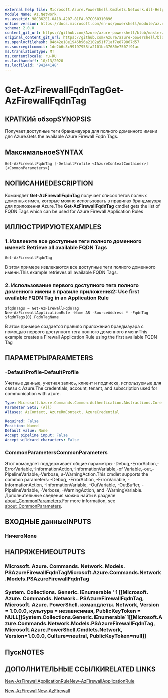 ```yaml
---
external help file: Microsoft.Azure.PowerShell.Cmdlets.Network.dll-Help.xml
Module Name: Az.Network
ms.assetid: 98CB62E1-0A18-4207-81FA-07CC60310896
online version: https://docs.microsoft.com/en-us/powershell/module/az.network/get-azfirewallfqdntag
schema: 2.0.0
content_git_url: https://github.com/Azure/azure-powershell/blob/master/src/Network/Network/help/Get-AzFirewallFqdnTag.md
original_content_git_url: https://github.com/Azure/azure-powershell/blob/master/src/Network/Network/help/Get-AzFirewallFqdnTag.md
ms.openlocfilehash: 84d42e18e1946b96a2102a51f71af7e879867d57
ms.sourcegitcommit: 1de2b6c3c99197958fa2101bc37680e7507f91ac
ms.translationtype: MT
ms.contentlocale: ru-RU
ms.lasthandoff: 10/13/2020
ms.locfileid: "94244148"
---
```

# <span data-ttu-id="b0267-101">Get-AzFirewallFqdnTag</span><span class="sxs-lookup"><span data-stu-id="b0267-101">Get-AzFirewallFqdnTag</span></span>

## <span data-ttu-id="b0267-102">КРАТКИй обзор</span><span class="sxs-lookup"><span data-stu-id="b0267-102">SYNOPSIS</span></span>
<span data-ttu-id="b0267-103">Получает доступные теги брандмауэра для полного доменного имени для Azure.</span><span class="sxs-lookup"><span data-stu-id="b0267-103">Gets the available Azure Firewall Fqdn Tags.</span></span>

## <span data-ttu-id="b0267-104">Максимальное</span><span class="sxs-lookup"><span data-stu-id="b0267-104">SYNTAX</span></span>

```
Get-AzFirewallFqdnTag [-DefaultProfile <IAzureContextContainer>] [<CommonParameters>]
```

## <span data-ttu-id="b0267-105">NОПИСАНИЕ</span><span class="sxs-lookup"><span data-stu-id="b0267-105">DESCRIPTION</span></span>
<span data-ttu-id="b0267-106">Командлет **Get-AzFirewallFqdnTag** получает список тегов полных доменных имен, которые можно использовать в правилах брандмауэра для приложения Azure.</span><span class="sxs-lookup"><span data-stu-id="b0267-106">The **Get-AzFirewallFqdnTag** cmdlet gets the list of FQDN Tags which can be used for Azure Firewall Application Rules</span></span>

## <span data-ttu-id="b0267-107">ИЛЛЮСТРИРУЮТ</span><span class="sxs-lookup"><span data-stu-id="b0267-107">EXAMPLES</span></span>

### <span data-ttu-id="b0267-108">1. Извлеките все доступные теги полного доменного имени</span><span class="sxs-lookup"><span data-stu-id="b0267-108">1:  Retrieve all available FQDN Tags</span></span>
```
Get-AzFirewallFqdnTag
```

<span data-ttu-id="b0267-109">В этом примере извлекаются все доступные теги полного доменного имени.</span><span class="sxs-lookup"><span data-stu-id="b0267-109">This example retrieves all available FQDN Tags.</span></span>

### <span data-ttu-id="b0267-110">2. Использование первого доступного тега полного доменного имени в правиле приложения</span><span class="sxs-lookup"><span data-stu-id="b0267-110">2:  Use first available FQDN Tag in an Application Rule</span></span>
```
$fqdnTags = Get-AzFirewallFqdnTag
New-AzFirewallApplicationRule -Name AR -SourceAddress * -FqdnTag $fqdnTags[0].FqdnTagName
```

<span data-ttu-id="b0267-111">В этом примере создается правило приложения брандмауэра с помощью первого доступного тега полного доменного имени</span><span class="sxs-lookup"><span data-stu-id="b0267-111">This example creates a Firewall Application Rule using the first available FQDN Tag</span></span>

## <span data-ttu-id="b0267-112">ПАРАМЕТРЫ</span><span class="sxs-lookup"><span data-stu-id="b0267-112">PARAMETERS</span></span>

### <span data-ttu-id="b0267-113">-DefaultProfile</span><span class="sxs-lookup"><span data-stu-id="b0267-113">-DefaultProfile</span></span>
<span data-ttu-id="b0267-114">Учетные данные, учетная запись, клиент и подписка, используемые для связи с Azure.</span><span class="sxs-lookup"><span data-stu-id="b0267-114">The credentials, account, tenant, and subscription used for communication with azure.</span></span>

```yaml
Type: Microsoft.Azure.Commands.Common.Authentication.Abstractions.Core.IAzureContextContainer
Parameter Sets: (All)
Aliases: AzContext, AzureRmContext, AzureCredential

Required: False
Position: Named
Default value: None
Accept pipeline input: False
Accept wildcard characters: False
```

### <span data-ttu-id="b0267-115">CommonParameters</span><span class="sxs-lookup"><span data-stu-id="b0267-115">CommonParameters</span></span>
<span data-ttu-id="b0267-116">Этот командлет поддерживает общие параметры:-Debug,-ErrorAction,-ErrorVariable,-InformationAction,-InformationVariable,-of Variable,-out,-PipelineVariable,-Verbose, и-WarningAction.</span><span class="sxs-lookup"><span data-stu-id="b0267-116">This cmdlet supports the common parameters: -Debug, -ErrorAction, -ErrorVariable, -InformationAction, -InformationVariable, -OutVariable, -OutBuffer, -PipelineVariable, -Verbose, -WarningAction, and -WarningVariable.</span></span> <span data-ttu-id="b0267-117">Дополнительные сведения можно найти в разделе [about_CommonParameters](http://go.microsoft.com/fwlink/?LinkID=113216).</span><span class="sxs-lookup"><span data-stu-id="b0267-117">For more information, see [about_CommonParameters](http://go.microsoft.com/fwlink/?LinkID=113216).</span></span>

## <span data-ttu-id="b0267-118">ВХОДНЫЕ данные</span><span class="sxs-lookup"><span data-stu-id="b0267-118">INPUTS</span></span>

### <span data-ttu-id="b0267-119">Ничего</span><span class="sxs-lookup"><span data-stu-id="b0267-119">None</span></span>

## <span data-ttu-id="b0267-120">НАПРЯЖЕНИЕ</span><span class="sxs-lookup"><span data-stu-id="b0267-120">OUTPUTS</span></span>

### <span data-ttu-id="b0267-121">Microsoft. Azure. Commands. Network. Models. PSAzureFirewallFqdnTag</span><span class="sxs-lookup"><span data-stu-id="b0267-121">Microsoft.Azure.Commands.Network.Models.PSAzureFirewallFqdnTag</span></span>

### <span data-ttu-id="b0267-122">System. Collections. Generic. IEnumerable ' 1 [[Microsoft. Azure. Commands. Network.. PSAzureFirewallFqdnTag, Microsoft. Azure. PowerShell. командлеты. Network, Version = 1.0.0.0, культура = независимая, PublicKeyToken = NULL]]</span><span class="sxs-lookup"><span data-stu-id="b0267-122">System.Collections.Generic.IEnumerable\`1[[Microsoft.Azure.Commands.Network.Models.PSAzureFirewallFqdnTag, Microsoft.Azure.PowerShell.Cmdlets.Network, Version=1.0.0.0, Culture=neutral, PublicKeyToken=null]]</span></span>

## <span data-ttu-id="b0267-123">Пуск</span><span class="sxs-lookup"><span data-stu-id="b0267-123">NOTES</span></span>

## <span data-ttu-id="b0267-124">ДОПОЛНИТЕЛЬНЫЕ ССЫЛКИ</span><span class="sxs-lookup"><span data-stu-id="b0267-124">RELATED LINKS</span></span>

[<span data-ttu-id="b0267-125">New-AzFirewallApplicationRule</span><span class="sxs-lookup"><span data-stu-id="b0267-125">New-AzFirewallApplicationRule</span></span>](./New-AzFirewallApplicationRule.md)

[<span data-ttu-id="b0267-126">New-AzFirewall</span><span class="sxs-lookup"><span data-stu-id="b0267-126">New-AzFirewall</span></span>](./New-AzFirewall.md)
